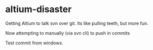 # altium-disaster
Getting Altium to talk svn over git.  Its like pulling teeth, but more fun.

Now attempting to manually (via svn cli) to push in commits


Test commit from windows.